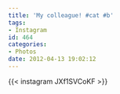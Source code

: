 ```yaml
---
title: 'My colleague! #cat #b'
tags:
- Instagram
id: 464
categories:
- Photos
date: 2012-04-13 19:02:12
---
```


{{< instagram JXf1SVCoKF >}}
